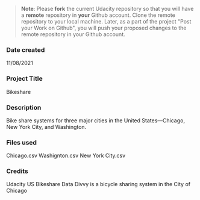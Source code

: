 >**Note**: Please **fork** the current Udacity repository so that you will have a **remote** repository in **your** Github account. Clone the remote repository to your local machine. Later, as a part of the project "Post your Work on Github", you will push your proposed changes to the remote repository in your Github account.

### Date created
11/08/2021

### Project Title
Bikeshare

### Description
Bike share systems for three major cities in the United States—Chicago, New York City, and Washington.

### Files used
Chicago.csv
Washignton.csv
New York City.csv

### Credits
Udacity US Bikeshare Data
Divvy is a bicycle sharing system in the City of Chicago